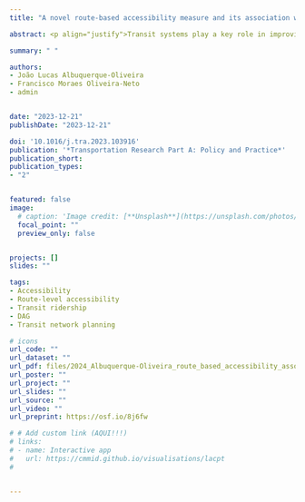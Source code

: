 ```yaml
---
title: "A novel route-based accessibility measure and its association with transit ridership"

abstract: <p align="justify">Transit systems play a key role in improving access to job opportunities and basic services such as health and education. Most studies in the literature calculate transit accessibility using traditional place-based indicators that measure accessibility at a given location. However, because transit routes are the main unit of analysis in most approaches for planning and operation of transit systems, these accessibility indicators provide limited information to inform transport planning at the route-level. In addition, previous studies have demonstrated the methodological limitations of traditional place-based accessibility metrics to study the association between accessibility and transit ridership. In this paper, we propose a novel route-based accessibility measure to fill the mentioned gaps. The indicator measures the average level of access to opportunities provided by a given transit route to the population in its extended catchment area. This indicator is flexible enough that it can be calculated using different travel cost functions and can be applied to measure access to different activity types for the whole population or for specific groups. To illustrate the applicability of the proposed indicator, we calculated the employment accessibility provided by all routes of the transit system of Fortaleza, Brazil. We also show that the proposed indicator has greater predictive power of transit ridership than other route-level accessibility measures found in the literature. This paper provides a methodological contribution that could help transport planners incorporate accessibility analysis into transit system redesign projects, and help practitioners anticipate what accessibility impacts and subsequent changes in transit ridership could be expected from route-level service changes, and to examine the influence of accessibility on transit ridership.</p>

summary: " "

authors:
- João Lucas Albuquerque-Oliveira
- Francisco Moraes Oliveira-Neto
- admin


date: "2023-12-21"
publishDate: "2023-12-21"

doi: '10.1016/j.tra.2023.103916'
publication: '*Transportation Research Part A: Policy and Practice*'
publication_short:
publication_types:
- "2"


featured: false
image:
  # caption: 'Image credit: [**Unsplash**](https://unsplash.com/photos/jdD8gXaTZsc)'
  focal_point: ""
  preview_only: false


projects: []
slides: ""

tags:
- Accessibility 
- Route-level accessibility
- Transit ridership
- DAG
- Transit network planning

# icons
url_code: ""
url_dataset: ""
url_pdf: files/2024_Albuquerque-Oliveira_route_based_accessibility_association_ridership.pdf
url_poster: ""
url_project: ""
url_slides: ""
url_source: ""
url_video: ""
url_preprint: https://osf.io/8j6fw

# # Add custom link (AQUI!!!)
# links:
# - name: Interactive app
#   url: https://cmmid.github.io/visualisations/lacpt
# 


---
```


